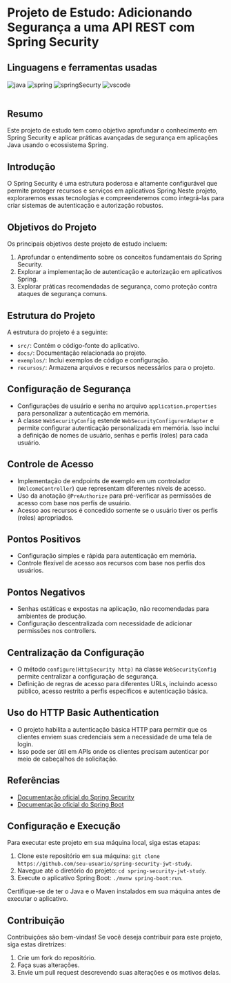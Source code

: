 # Projeto de Estudo: Adicionando Segurança a uma API REST com Spring Security 

## Linguagens e ferramentas  usadas
<div >
    <img align="center" alt="java" src="https://img.shields.io/badge/Java-ED8B00?style=for-the-badge&logo=java&logoColor=white">
    <img align="center" alt="spring" src="https://img.shields.io/badge/Spring-6DB33F?style=for-the-badge&logo=spring&logoColor=white">
    <img align="center" alt="springSecurty" src="https://img.shields.io/badge/Spring_Security-6DB33F?style=for-the-badge&logo=Spring-Security&logoColor=white">
    <img align="center" alt="vscode" src="https://img.shields.io/badge/Visual_Studio_Code-0078D4?style=for-the-badge&logo=visual%20studio%20code&logoColor=white">
</div><br/>


## Resumo

Este projeto de estudo tem como objetivo aprofundar o conhecimento em Spring Security e aplicar práticas avançadas de segurança em aplicações Java usando o ecossistema Spring.

## Introdução

O Spring Security é uma estrutura poderosa e altamente configurável que permite proteger recursos e serviços em aplicativos Spring.Neste projeto, exploraremos essas tecnologias e compreenderemos como integrá-las para criar sistemas de autenticação e autorização robustos.

## Objetivos do Projeto

Os principais objetivos deste projeto de estudo incluem:

1. Aprofundar o entendimento sobre os conceitos fundamentais do Spring Security.
2. Explorar a implementação de autenticação e autorização em aplicativos Spring.
3. Explorar práticas recomendadas de segurança, como proteção contra ataques de segurança comuns.

## Estrutura do Projeto

A estrutura do projeto é a seguinte:

- `src/`: Contém o código-fonte do aplicativo.
- `docs/`: Documentação relacionada ao projeto.
- `exemplos/`: Inclui exemplos de código e configuração.
- `recursos/`: Armazena arquivos e recursos necessários para o projeto.
## Configuração de Segurança

- Configurações de usuário e senha no arquivo `application.properties` para personalizar a autenticação em memória.
- A classe `WebSecurityConfig` estende `WebSecurityConfigurerAdapter` e permite configurar autenticação personalizada em memória. Isso inclui a definição de nomes de usuário, senhas e perfis (roles) para cada usuário.

## Controle de Acesso

- Implementação de endpoints de exemplo em um controlador (`WelcomeController`) que representam diferentes níveis de acesso.
- Uso da anotação `@PreAuthorize` para pré-verificar as permissões de acesso com base nos perfis de usuário.
- Acesso aos recursos é concedido somente se o usuário tiver os perfis (roles) apropriados.

## Pontos Positivos

- Configuração simples e rápida para autenticação em memória.
- Controle flexível de acesso aos recursos com base nos perfis dos usuários.

## Pontos Negativos

- Senhas estáticas e expostas na aplicação, não recomendadas para ambientes de produção.
- Configuração descentralizada com necessidade de adicionar permissões nos controllers.

## Centralização da Configuração

- O método `configure(HttpSecurity http)` na classe `WebSecurityConfig` permite centralizar a configuração de segurança.
- Definição de regras de acesso para diferentes URLs, incluindo acesso público, acesso restrito a perfis específicos e autenticação básica.

## Uso do HTTP Basic Authentication

- O projeto habilita a autenticação básica HTTP para permitir que os clientes enviem suas credenciais sem a necessidade de uma tela de login.
- Isso pode ser útil em APIs onde os clientes precisam autenticar por meio de cabeçalhos de solicitação.

## Referências

- [Documentação oficial do Spring Security](https://docs.spring.io/spring-security/reference/html5/)
- [Documentação oficial do Spring Boot](https://docs.spring.io/spring-boot/docs/current/reference/htmlsingle/)

## Configuração e Execução

Para executar este projeto em sua máquina local, siga estas etapas:

1. Clone este repositório em sua máquina: `git clone https://github.com/seu-usuario/spring-security-jwt-study`.
2. Navegue até o diretório do projeto: `cd spring-security-jwt-study`.
3. Execute o aplicativo Spring Boot: `./mvnw spring-boot:run`.

Certifique-se de ter o Java e o Maven instalados em sua máquina antes de executar o aplicativo.

## Contribuição

Contribuições são bem-vindas! Se você deseja contribuir para este projeto, siga estas diretrizes:

1. Crie um fork do repositório.
2. Faça suas alterações.
3. Envie um pull request descrevendo suas alterações e os motivos delas.


